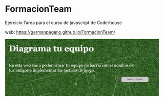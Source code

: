 # FormacionTeam
Ejercicio Tarea para el curso de javascript de Coderhouse


web: https://germanpagano.github.io/FormacionTeam/

![GitHub Logo](https://github.com/GermanPagano/FormacionTeam/blob/main/portada.png?raw=true)

